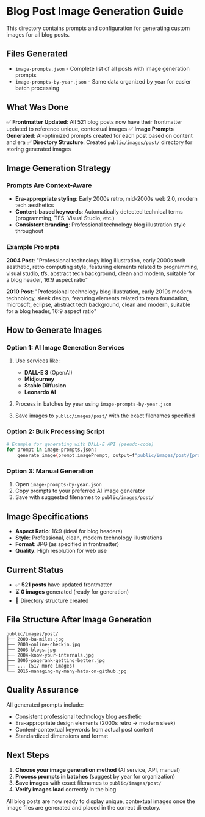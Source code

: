 # Blog Post Image Generation Guide

This directory contains prompts and configuration for generating custom images for all blog posts.

## Files Generated

- `image-prompts.json` - Complete list of all posts with image generation prompts
- `image-prompts-by-year.json` - Same data organized by year for easier batch processing

## What Was Done

✅ **Frontmatter Updated**: All 521 blog posts now have their frontmatter updated to reference unique, contextual images
✅ **Image Prompts Generated**: AI-optimized prompts created for each post based on content and era
✅ **Directory Structure**: Created `public/images/post/` directory for storing generated images

## Image Generation Strategy

### Prompts Are Context-Aware
- **Era-appropriate styling**: Early 2000s retro, mid-2000s web 2.0, modern tech aesthetics
- **Content-based keywords**: Automatically detected technical terms (programming, TFS, Visual Studio, etc.)
- **Consistent branding**: Professional technology blog illustration style throughout

### Example Prompts

**2004 Post**: "Professional technology blog illustration, early 2000s tech aesthetic, retro computing style, featuring elements related to programming, visual studio, tfs, abstract tech background, clean and modern, suitable for a blog header, 16:9 aspect ratio"

**2010 Post**: "Professional technology blog illustration, early 2010s modern technology, sleek design, featuring elements related to team foundation, microsoft, eclipse, abstract tech background, clean and modern, suitable for a blog header, 16:9 aspect ratio"

## How to Generate Images

### Option 1: AI Image Generation Services
1. Use services like:
   - **DALL-E 3** (OpenAI)
   - **Midjourney** 
   - **Stable Diffusion**
   - **Leonardo AI**

2. Process in batches by year using `image-prompts-by-year.json`

3. Save images to `public/images/post/` with the exact filenames specified

### Option 2: Bulk Processing Script
```bash
# Example for generating with DALL-E API (pseudo-code)
for prompt in image-prompts.json:
    generate_image(prompt.imagePrompt, output=f"public/images/post/{prompt.suggestedFilename}")
```

### Option 3: Manual Generation
1. Open `image-prompts-by-year.json`
2. Copy prompts to your preferred AI image generator
3. Save with suggested filenames to `public/images/post/`

## Image Specifications

- **Aspect Ratio**: 16:9 (ideal for blog headers)
- **Style**: Professional, clean, modern technology illustrations
- **Format**: JPG (as specified in frontmatter)
- **Quality**: High resolution for web use

## Current Status

- ✅ **521 posts** have updated frontmatter
- ⏳ **0 images** generated (ready for generation)
- 📁 Directory structure created

## File Structure After Image Generation

```
public/images/post/
├── 2000-ba-miles.jpg
├── 2000-online-checkin.jpg
├── 2003-blogs.jpg
├── 2004-know-your-internals.jpg
├── 2005-pagerank-getting-better.jpg
├── ... (517 more images)
└── 2016-managing-my-many-hats-on-github.jpg
```

## Quality Assurance

All generated prompts include:
- Consistent professional technology blog aesthetic
- Era-appropriate design elements (2000s retro → modern sleek)
- Content-contextual keywords from actual post content
- Standardized dimensions and format

## Next Steps

1. **Choose your image generation method** (AI service, API, manual)
2. **Process prompts in batches** (suggest by year for organization)
3. **Save images** with exact filenames to `public/images/post/`
4. **Verify images load** correctly in the blog

All blog posts are now ready to display unique, contextual images once the image files are generated and placed in the correct directory.
